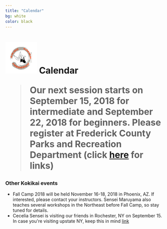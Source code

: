 ```yaml
---
title: "Calendar"
bg: white
color: black
---
```


 <h1> <img src="img/B4.jpg" style="width:100px;"> Calendar


<blockquote class="announce">
Our next session starts on September 15, 2018 for intermediate and September 22, 2018 for
beginners. Please register at Frederick County Parks and Recreation Department (click <a href="#20000101intro">here</a> for links)
</blockquote>

<p class="bottom"></p>

### Other Kokikai events

- Fall Camp 2018 will be held November 16-18, 2018 in Phoenix, AZ. If interested, please contact your instructors. Sensei Maruyama also teaches several workshops in the Northeast before Fall Camp, so stay tuned for details.
- Cecelia Sensei is visiting our friends in Rochester, NY on September 15. In case you're visiting upstate NY, keep this in mind [link](https://www.facebook.com/events/1909011386061577/)


 
